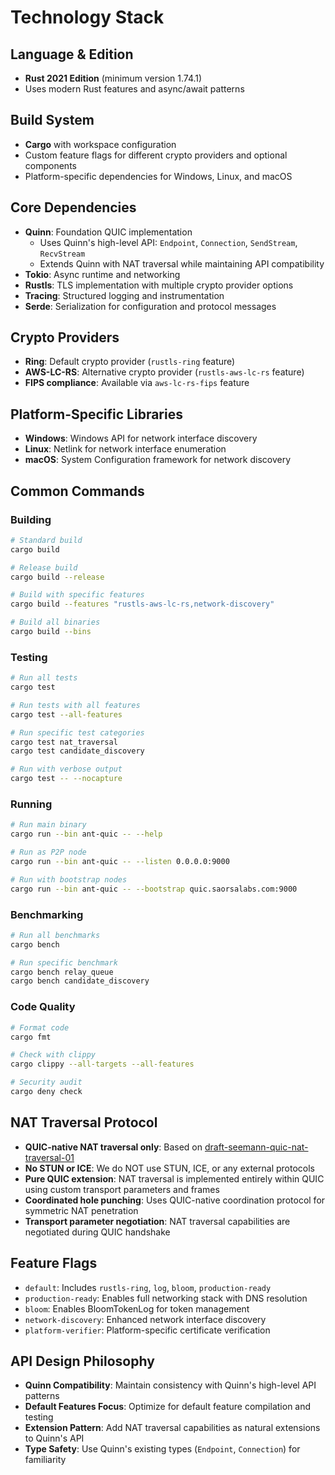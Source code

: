 # Technology Stack

## Language & Edition
- **Rust 2021 Edition** (minimum version 1.74.1)
- Uses modern Rust features and async/await patterns

## Build System
- **Cargo** with workspace configuration
- Custom feature flags for different crypto providers and optional components
- Platform-specific dependencies for Windows, Linux, and macOS

## Core Dependencies
- **Quinn**: Foundation QUIC implementation
  - Uses Quinn's high-level API: `Endpoint`, `Connection`, `SendStream`, `RecvStream`
  - Extends Quinn with NAT traversal while maintaining API compatibility
- **Tokio**: Async runtime and networking
- **Rustls**: TLS implementation with multiple crypto provider options
- **Tracing**: Structured logging and instrumentation
- **Serde**: Serialization for configuration and protocol messages

## Crypto Providers
- **Ring**: Default crypto provider (`rustls-ring` feature)
- **AWS-LC-RS**: Alternative crypto provider (`rustls-aws-lc-rs` feature)
- **FIPS compliance**: Available via `aws-lc-rs-fips` feature

## Platform-Specific Libraries
- **Windows**: Windows API for network interface discovery
- **Linux**: Netlink for network interface enumeration
- **macOS**: System Configuration framework for network discovery

## Common Commands

### Building
```bash
# Standard build
cargo build

# Release build
cargo build --release

# Build with specific features
cargo build --features "rustls-aws-lc-rs,network-discovery"

# Build all binaries
cargo build --bins
```

### Testing
```bash
# Run all tests
cargo test

# Run tests with all features
cargo test --all-features

# Run specific test categories
cargo test nat_traversal
cargo test candidate_discovery

# Run with verbose output
cargo test -- --nocapture
```

### Running
```bash
# Run main binary
cargo run --bin ant-quic -- --help

# Run as P2P node
cargo run --bin ant-quic -- --listen 0.0.0.0:9000

# Run with bootstrap nodes
cargo run --bin ant-quic -- --bootstrap quic.saorsalabs.com:9000
```

### Benchmarking
```bash
# Run all benchmarks
cargo bench

# Run specific benchmark
cargo bench relay_queue
cargo bench candidate_discovery
```

### Code Quality
```bash
# Format code
cargo fmt

# Check with clippy
cargo clippy --all-targets --all-features

# Security audit
cargo deny check
```

## NAT Traversal Protocol
- **QUIC-native NAT traversal only**: Based on [draft-seemann-quic-nat-traversal-01](https://www.ietf.org/archive/id/draft-seemann-quic-nat-traversal-01.html)
- **No STUN or ICE**: We do NOT use STUN, ICE, or any external protocols
- **Pure QUIC extension**: NAT traversal is implemented entirely within QUIC using custom transport parameters and frames
- **Coordinated hole punching**: Uses QUIC-native coordination protocol for symmetric NAT penetration
- **Transport parameter negotiation**: NAT traversal capabilities are negotiated during QUIC handshake

## Feature Flags
- `default`: Includes `rustls-ring`, `log`, `bloom`, `production-ready`
- `production-ready`: Enables full networking stack with DNS resolution
- `bloom`: Enables BloomTokenLog for token management
- `network-discovery`: Enhanced network interface discovery
- `platform-verifier`: Platform-specific certificate verification

## API Design Philosophy
- **Quinn Compatibility**: Maintain consistency with Quinn's high-level API patterns
- **Default Features Focus**: Optimize for default feature compilation and testing
- **Extension Pattern**: Add NAT traversal capabilities as natural extensions to Quinn's API
- **Type Safety**: Use Quinn's existing types (`Endpoint`, `Connection`) for familiarity
